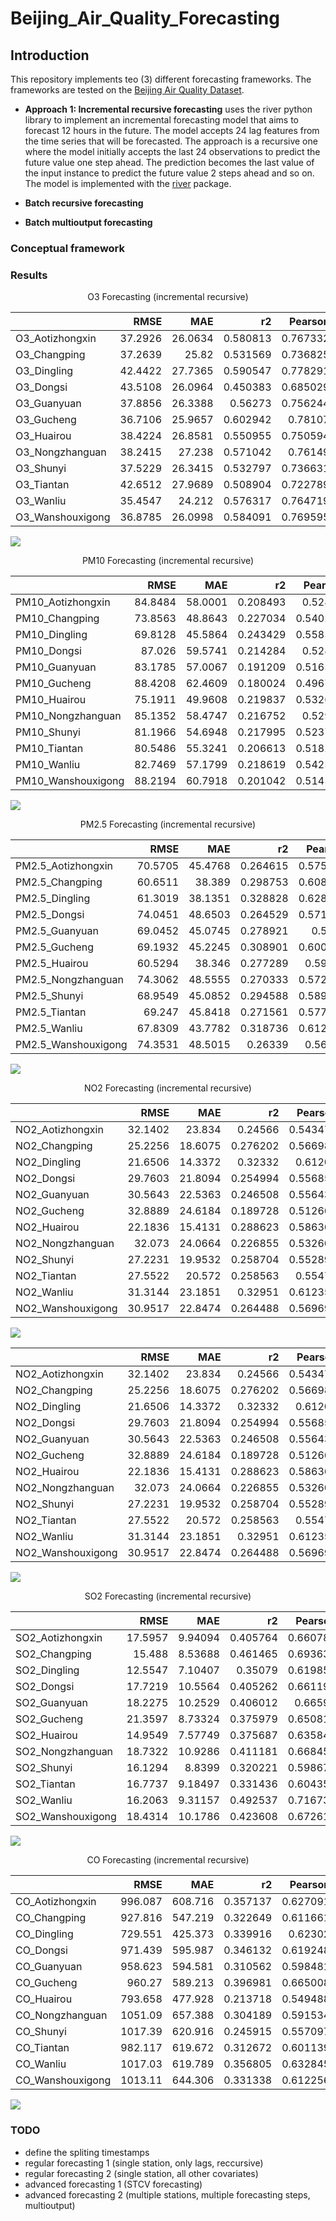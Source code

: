 # Beijing_Air_Quality_Forecasting
## Introduction

This repository implements teo (3) different forecasting frameworks. The frameworks are tested on the [Beijing Air Quality Dataset](https://archive.ics.uci.edu/dataset/501/beijing+multi+site+air+quality+data).

- **Approach 1: Incremental recursive forecasting** uses the river python library to implement an incremental forecasting model that aims to forecast 12 hours in the future. The model accepts 24 lag features from the time series that will be forecasted. The approach is a recursive one where the model initially accepts the last 24 observations to predict the future value one step ahead. The prediction becomes the last value of the input instance to predict the future value 2 steps ahead and so on. The model is implemented with the [river](https://riverml.xyz/0.21.0/) package.

- **Batch recursive forecasting**



- **Batch multioutput forecasting**





### Conceptual framework






### Results
<p align="center">O3 Forecasting (incremental recursive)</p>

<div align="center"> 

|                  |    RMSE |     MAE |       r2 |   Pearson |   Spearman |     MBE |       IA |
|:-----------------|--------:|--------:|---------:|----------:|-----------:|--------:|---------:|
| O3_Aotizhongxin  | 37.2926 | 26.0634 | 0.580813 |  0.767332 |   0.725385 | 1.54928 | 0.867765 |
| O3_Changping     | 37.2639 | 25.82   | 0.531569 |  0.736825 |   0.717908 | 1.16114 | 0.847615 |
| O3_Dingling      | 42.4422 | 27.7365 | 0.590547 |  0.778291 |   0.714402 | 1.00072 | 0.875868 |
| O3_Dongsi        | 43.5108 | 26.0964 | 0.450383 |  0.685029 |   0.727775 | 2.23128 | 0.810735 |
| O3_Guanyuan      | 37.8856 | 26.3388 | 0.56273  |  0.756244 |   0.723974 | 1.55226 | 0.860735 |
| O3_Gucheng       | 36.7106 | 25.9657 | 0.602942 |  0.78107  |   0.721255 | 1.9712  | 0.876157 |
| O3_Huairou       | 38.4224 | 26.8581 | 0.550955 |  0.750594 |   0.698576 | 1.95355 | 0.857386 |
| O3_Nongzhanguan  | 38.2415 | 27.238  | 0.571042 |  0.76149  |   0.705387 | 1.69256 | 0.863666 |
| O3_Shunyi        | 37.5229 | 26.3415 | 0.532797 |  0.736631 |   0.680223 | 1.72882 | 0.84755  |
| O3_Tiantan       | 42.6512 | 27.9689 | 0.508904 |  0.722789 |   0.710817 | 1.60687 | 0.838449 |
| O3_Wanliu        | 35.4547 | 24.212  | 0.576317 |  0.764719 |   0.699465 | 1.67322 | 0.866211 |
| O3_Wanshouxigong | 36.8785 | 26.0998 | 0.584091 |  0.769595 |   0.721341 | 1.52191 | 0.868985 |

</div> 

![](https://github.com/EvanBagis/Beijing_Air_Quality_Forecasting/blob/master/gifs/O3/station=O3_Aotizhongxin.gif)




<p align="center">PM10 Forecasting (incremental recursive)</p>

<div align="center"> 

|                    |    RMSE |     MAE |       r2 |   Pearson |   Spearman |      MBE |       IA |
|:-------------------|--------:|--------:|---------:|----------:|-----------:|---------:|---------:|
| PM10_Aotizhongxin  | 84.8484 | 58.0001 | 0.208493 |  0.52876  |   0.53427  | -3.15336 | 0.716223 |
| PM10_Changping     | 73.8563 | 48.8643 | 0.227034 |  0.540253 |   0.547664 | -2.36222 | 0.7214   |
| PM10_Dingling      | 69.8128 | 45.5864 | 0.243429 |  0.558551 |   0.553931 | -2.54191 | 0.737221 |
| PM10_Dongsi        | 87.026  | 59.5741 | 0.214284 |  0.52884  |   0.511728 | -3.21358 | 0.713904 |
| PM10_Guanyuan      | 83.1785 | 57.0067 | 0.191209 |  0.516584 |   0.507274 | -3.69235 | 0.707711 |
| PM10_Gucheng       | 88.4208 | 62.4609 | 0.180024 |  0.496769 |   0.484002 | -4.05399 | 0.690914 |
| PM10_Huairou       | 75.1911 | 49.9608 | 0.219837 |  0.532665 |   0.547989 | -1.7549  | 0.716834 |
| PM10_Nongzhanguan  | 85.1352 | 58.4747 | 0.216752 |  0.52916  |   0.511797 | -2.36542 | 0.714223 |
| PM10_Shunyi        | 81.1966 | 54.6948 | 0.217995 |  0.523713 |   0.529963 | -1.49972 | 0.706658 |
| PM10_Tiantan       | 80.5486 | 55.3241 | 0.206613 |  0.518276 |   0.50125  | -2.61189 | 0.704961 |
| PM10_Wanliu        | 82.7469 | 57.1799 | 0.218619 |  0.542593 |   0.519999 | -4.8261  | 0.7278   |
| PM10_Wanshouxigong | 88.2194 | 60.7918 | 0.201042 |  0.514538 |   0.484502 | -2.8851  | 0.703938 |

</div> 

![](https://github.com/EvanBagis/Beijing_Air_Quality_Forecasting/blob/master/gifs/PM10/station=PM10_Aotizhongxin.gif)




<p align="center">PM2.5 Forecasting (incremental recursive)</p>

<div align="center"> 

|                     |    RMSE |     MAE |       r2 |   Pearson |   Spearman |        MBE |       IA |
|:--------------------|--------:|--------:|---------:|----------:|-----------:|-----------:|---------:|
| PM2.5_Aotizhongxin  | 70.5705 | 45.4768 | 0.264615 |  0.575129 |   0.56759  | -0.884923  | 0.750771 |
| PM2.5_Changping     | 60.6511 | 38.389  | 0.298753 |  0.608273 |   0.606474 | -1.83955   | 0.774641 |
| PM2.5_Dingling      | 61.3019 | 38.1351 | 0.328828 |  0.628521 |   0.604914 | -1.17287   | 0.787714 |
| PM2.5_Dongsi        | 74.0451 | 48.6503 | 0.264529 |  0.571531 |   0.551357 | -1.46869   | 0.746852 |
| PM2.5_Guanyuan      | 69.0452 | 45.0745 | 0.278921 |  0.5875   |   0.560025 | -1.83562   | 0.759874 |
| PM2.5_Gucheng       | 69.1932 | 45.2245 | 0.308901 |  0.600766 |   0.558445 | -0.819572  | 0.766212 |
| PM2.5_Huairou       | 60.5294 | 38.346  | 0.277289 |  0.59203  |   0.599341 | -1.62169   | 0.763133 |
| PM2.5_Nongzhanguan  | 74.3062 | 48.5555 | 0.270333 |  0.572537 |   0.554079 | -0.0876712 | 0.746632 |
| PM2.5_Shunyi        | 68.9549 | 45.0852 | 0.294588 |  0.589975 |   0.565498 | -0.166875  | 0.758274 |
| PM2.5_Tiantan       | 69.247  | 45.8418 | 0.271561 |  0.577127 |   0.551569 | -0.981861  | 0.751592 |
| PM2.5_Wanliu        | 67.8309 | 43.7782 | 0.318736 |  0.612865 |   0.586164 | -1.92238   | 0.776467 |
| PM2.5_Wanshouxigong | 74.3531 | 48.5015 | 0.26339  |  0.56782  |   0.538682 | -0.522217  | 0.743766 |

</div> 

![](https://github.com/EvanBagis/Beijing_Air_Quality_Forecasting/blob/master/gifs/PM2.5/station=PM2.5_Aotizhongxin.gif)




<p align="center">NO2 Forecasting (incremental recursive)</p>

<div align="center"> 

|                   |    RMSE |     MAE |       r2 |   Pearson |   Spearman |       MBE |       IA |
|:------------------|--------:|--------:|---------:|----------:|-----------:|----------:|---------:|
| NO2_Aotizhongxin  | 32.1402 | 23.834  | 0.24566  |  0.543479 |   0.527637 | -0.838969 | 0.725801 |
| NO2_Changping     | 25.2256 | 18.6075 | 0.276202 |  0.566981 |   0.526763 | -0.74235  | 0.740022 |
| NO2_Dingling      | 21.6506 | 14.3372 | 0.32332  |  0.61206  |   0.562815 | -0.476287 | 0.775466 |
| NO2_Dongsi        | 29.7603 | 21.8094 | 0.254994 |  0.556854 |   0.533432 | -1.03003  | 0.737949 |
| NO2_Guanyuan      | 30.5643 | 22.5363 | 0.246508 |  0.556432 |   0.535726 | -1.55319  | 0.738516 |
| NO2_Gucheng       | 32.8889 | 24.6184 | 0.189728 |  0.512663 |   0.475695 | -1.11494  | 0.711579 |
| NO2_Huairou       | 22.1836 | 15.4131 | 0.288623 |  0.586366 |   0.588083 | -0.806725 | 0.75657  |
| NO2_Nongzhanguan  | 32.073  | 24.0664 | 0.226855 |  0.532609 |   0.503358 | -1.03677  | 0.72048  |
| NO2_Shunyi        | 27.2231 | 19.9532 | 0.258704 |  0.552892 |   0.51279  | -0.406913 | 0.733085 |
| NO2_Tiantan       | 27.5522 | 20.572  | 0.258563 |  0.55472  |   0.527737 | -1.15421  | 0.732978 |
| NO2_Wanliu        | 31.3144 | 23.1851 | 0.32951  |  0.612353 |   0.58637  | -1.53243  | 0.775101 |
| NO2_Wanshouxigong | 30.9517 | 22.8474 | 0.264488 |  0.569695 |   0.543399 | -1.60543  | 0.747852 |

</div> 

![](https://github.com/EvanBagis/Beijing_Air_Quality_Forecasting/blob/master/gifs/NO2/station=NO2_Aotizhongxin.gif)
<div align="center"> 

|                   |    RMSE |     MAE |       r2 |   Pearson |   Spearman |       MBE |       IA |
|:------------------|--------:|--------:|---------:|----------:|-----------:|----------:|---------:|
| NO2_Aotizhongxin  | 32.1402 | 23.834  | 0.24566  |  0.543479 |   0.527637 | -0.838969 | 0.725801 |
| NO2_Changping     | 25.2256 | 18.6075 | 0.276202 |  0.566981 |   0.526763 | -0.74235  | 0.740022 |
| NO2_Dingling      | 21.6506 | 14.3372 | 0.32332  |  0.61206  |   0.562815 | -0.476287 | 0.775466 |
| NO2_Dongsi        | 29.7603 | 21.8094 | 0.254994 |  0.556854 |   0.533432 | -1.03003  | 0.737949 |
| NO2_Guanyuan      | 30.5643 | 22.5363 | 0.246508 |  0.556432 |   0.535726 | -1.55319  | 0.738516 |
| NO2_Gucheng       | 32.8889 | 24.6184 | 0.189728 |  0.512663 |   0.475695 | -1.11494  | 0.711579 |
| NO2_Huairou       | 22.1836 | 15.4131 | 0.288623 |  0.586366 |   0.588083 | -0.806725 | 0.75657  |
| NO2_Nongzhanguan  | 32.073  | 24.0664 | 0.226855 |  0.532609 |   0.503358 | -1.03677  | 0.72048  |
| NO2_Shunyi        | 27.2231 | 19.9532 | 0.258704 |  0.552892 |   0.51279  | -0.406913 | 0.733085 |
| NO2_Tiantan       | 27.5522 | 20.572  | 0.258563 |  0.55472  |   0.527737 | -1.15421  | 0.732978 |
| NO2_Wanliu        | 31.3144 | 23.1851 | 0.32951  |  0.612353 |   0.58637  | -1.53243  | 0.775101 |
| NO2_Wanshouxigong | 30.9517 | 22.8474 | 0.264488 |  0.569695 |   0.543399 | -1.60543  | 0.747852 |

</div> 

![](https://github.com/EvanBagis/Beijing_Air_Quality_Forecasting/blob/master/gifs/NO2/station=NO2_Aotizhongxin.gif)




<p align="center">SO2 Forecasting (incremental recursive)</p>

<div align="center"> 

|                   |    RMSE |      MAE |       r2 |   Pearson |   Spearman |      MBE |       IA |
|:------------------|--------:|---------:|---------:|----------:|-----------:|---------:|---------:|
| SO2_Aotizhongxin  | 17.5957 |  9.94094 | 0.405764 |  0.660785 |   0.727234 | 0.50315  | 0.79737  |
| SO2_Changping     | 15.488  |  8.53688 | 0.461465 |  0.693633 |   0.70123  | 0.52312  | 0.818145 |
| SO2_Dingling      | 12.5547 |  7.10407 | 0.35079  |  0.619855 |   0.633161 | 0.426143 | 0.769131 |
| SO2_Dongsi        | 17.7219 | 10.5564  | 0.405262 |  0.661194 |   0.682633 | 0.569823 | 0.799868 |
| SO2_Guanyuan      | 18.2275 | 10.2529  | 0.406012 |  0.66597  |   0.695198 | 0.316552 | 0.804158 |
| SO2_Gucheng       | 21.3597 |  8.73324 | 0.375979 |  0.650819 |   0.773658 | 0.404314 | 0.788993 |
| SO2_Huairou       | 14.9549 |  7.57749 | 0.375687 |  0.635847 |   0.646182 | 0.697864 | 0.776559 |
| SO2_Nongzhanguan  | 18.7322 | 10.9286  | 0.411181 |  0.668457 |   0.682571 | 0.43214  | 0.80588  |
| SO2_Shunyi        | 16.1294 |  8.8399  | 0.320221 |  0.598675 |   0.626344 | 0.874689 | 0.752368 |
| SO2_Tiantan       | 16.7737 |  9.18497 | 0.331436 |  0.604356 |   0.631442 | 0.78808  | 0.754049 |
| SO2_Wanliu        | 16.2063 |  9.31157 | 0.492537 |  0.716731 |   0.762933 | 0.26166  | 0.835994 |
| SO2_Wanshouxigong | 18.4314 | 10.1786  | 0.423608 |  0.672614 |   0.724283 | 0.556321 | 0.806141 |

</div> 

![](https://github.com/EvanBagis/Beijing_Air_Quality_Forecasting/blob/master/gifs/SO2/station=SO2_Aotizhongxin.gif)




<p align="center">CO Forecasting (incremental recursive)</p>

<div align="center"> 

|                  |     RMSE |     MAE |       r2 |   Pearson |   Spearman |       MBE |       IA |
|:-----------------|---------:|--------:|---------:|----------:|-----------:|----------:|---------:|
| CO_Aotizhongxin  |  996.087 | 608.716 | 0.357137 |  0.627091 |   0.555932 |  14.7712  | 0.778376 |
| CO_Changping     |  927.816 | 547.219 | 0.322649 |  0.611661 |   0.580772 | -10.8803  | 0.7691   |
| CO_Dingling      |  729.551 | 425.373 | 0.339916 |  0.62302  |   0.609657 |   8.79241 | 0.778737 |
| CO_Dongsi        |  971.439 | 595.987 | 0.346132 |  0.619248 |   0.549353 |   3.31989 | 0.775302 |
| CO_Guanyuan      |  958.623 | 594.581 | 0.310562 |  0.598481 |   0.531333 |  -9.9627  | 0.761523 |
| CO_Gucheng       |  960.27  | 589.213 | 0.396981 |  0.665008 |   0.58467  | -37.5254  | 0.80828  |
| CO_Huairou       |  793.658 | 477.928 | 0.213718 |  0.549488 |   0.547558 | -10.4776  | 0.7303   |
| CO_Nongzhanguan  | 1051.09  | 657.388 | 0.304189 |  0.591534 |   0.520793 |   3.71418 | 0.755517 |
| CO_Shunyi        | 1017.39  | 620.916 | 0.245915 |  0.557097 |   0.523942 |   7.34218 | 0.733372 |
| CO_Tiantan       |  982.117 | 619.672 | 0.312672 |  0.601139 |   0.516291 |  -3.59658 | 0.764394 |
| CO_Wanliu        | 1017.03  | 619.789 | 0.356805 |  0.632845 |   0.571347 | -10.8251  | 0.784974 |
| CO_Wanshouxigong | 1013.11  | 644.306 | 0.331338 |  0.612256 |   0.530534 |   2.19124 | 0.771517 |

</div> 

![](https://github.com/EvanBagis/Beijing_Air_Quality_Forecasting/blob/master/gifs/CO/station=CO_Aotizhongxin.gif)



### TODO

- define the spliting timestamps
- regular forecasting 1 (single station, only lags, reccursive)
- regular forecasting 2 (single station, all other covariates)
- advanced forecasting 1 (STCV forecasting)
- advanced forecasting 2 (multiple stations, multiple forecasting steps, multioutput)